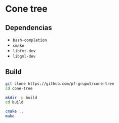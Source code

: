 # Cone tree

## Dependencias

* `bash-completion`
* `cmake`
* `libfmt-dev`
* `libgml-dev`

## Build
``` bash
git clone https://github.com/pf-grupo5/cone-tree
cd cone-tree

mkdir -p build
cd build

cmake ..
make
```
